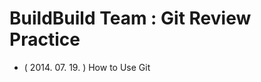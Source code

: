 BuildBuild Team : Git Review Practice
==============================

- ( 2014. 07. 19. ) How to Use Git

